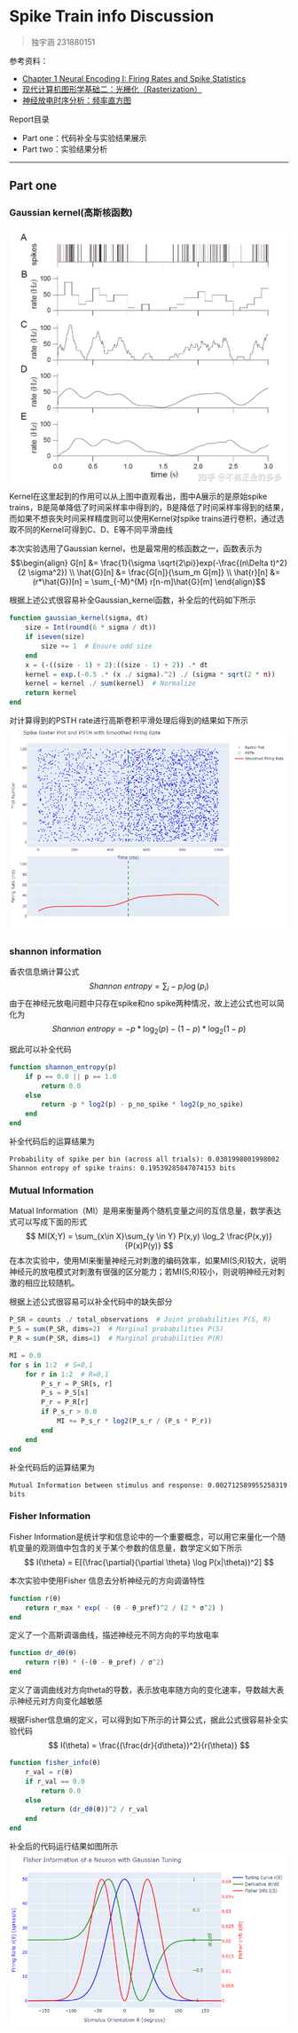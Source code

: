 # Spike Train info Discussion
>独宇涵 231880151

参考资料：
- [Chapter 1 Neural Encoding I: Firing Rates and Spike Statistics](https://zhuanlan.zhihu.com/p/627995720)
- [现代计算机图形学基础二：光栅化（Rasterization）](https://zhuanlan.zhihu.com/p/450540827)
- [神经放电时序分析：频率直方图](https://zhuanlan.zhihu.com/p/626497660)

Report目录
- Part one：代码补全与实验结果展示
- Part two：实验结果分析

---

## Part one
### Gaussian kernel(高斯核函数)
![alt text](img/image.png)
Kernel在这里起到的作用可以从上图中直观看出，图中A展示的是原始spike trains，B是简单降低了时间采样率中得到的，B是降低了时间采样率得到的结果，而如果不想丧失时间采样精度则可以使用Kernel对spike trains进行卷积，通过选取不同的Kernel可得到C、D、E等不同平滑曲线

本次实验选用了Gaussian kernel，也是最常用的核函数之一，函数表示为
$$\begin{align}
G[n] &= \frac{1}{\sigma \sqrt{2\pi}}exp(-\frac{(n\Delta t)^2}{2 \sigma^2}) \\
\hat{G}[n] &= \frac{G[n]}{\sum_m G[m]} \\
\hat{r}[n] &= (r*\hat{G})[n] = \sum_{-M}^{M} r[n-m]\hat{G}[m]
\end{align}$$

根据上述公式很容易补全Gaussian_kernel函数，补全后的代码如下所示
```julia
function gaussian_kernel(sigma, dt)
    size = Int(round(6 * sigma / dt))
    if iseven(size)
        size += 1  # Ensure odd size
    end
    x = (-((size - 1) ÷ 2):((size - 1) ÷ 2)) .* dt
    kernel = exp.(-0.5 .* (x ./ sigma).^2) ./ (sigma * sqrt(2 * π))
    kernel = kernel ./ sum(kernel)  # Normalize
    return kernel
end
```

对计算得到的PSTH rate进行高斯卷积平滑处理后得到的结果如下所示
![image](img/kernel.png)

### shannon information
香农信息熵计算公式
$$
Shannon\ entropy = \sum_i -p_i \log(p_i)
$$
由于在神经元放电问题中只存在spike和no spike两种情况，故上述公式也可以简化为
$$
Shannon\ entropy = -p * \log_2(p) - (1-p)*\log_2(1-p)
$$

据此可以补全代码
```julia
function shannon_entropy(p)
    if p == 0.0 || p == 1.0
        return 0.0
    else
        return -p * log2(p) - p_no_spike * log2(p_no_spike)
    end
end
```
补全代码后的运算结果为
```
Probability of spike per bin (across all trials): 0.0301998001998002
Shannon entropy of spike trains: 0.19539285847074153 bits
```

### Mutual Information
Matual Information（MI）是用来衡量两个随机变量之间的互信息量，数学表达式可以写成下面的形式
$$
MI(X;Y) = \sum_{x\in X}\sum_{y \in Y} P(x,y) \log_2 \frac{P(x,y)}{P(x)P(y)}
$$
在本次实验中，使用MI来衡量神经元对刺激的编码效率，如果MI(S;R)较大，说明神经元的放电模式对刺激有很强的区分能力；若MI(S;R)较小，则说明神经元对刺激的相应比较随机。

根据上述公式很容易可以补全代码中的缺失部分
```julia
P_SR = counts ./ total_observations  # Joint probabilities P(S, R)
P_S = sum(P_SR, dims=2)  # Marginal probabilities P(S)
P_R = sum(P_SR, dims=1)  # Marginal probabilities P(R)
```

```julia
MI = 0.0
for s in 1:2  # S=0,1
    for r in 1:2  # R=0,1
        P_s_r = P_SR[s, r]
        P_s = P_S[s]
        P_r = P_R[r]
        if P_s_r > 0.0
            MI += P_s_r * log2(P_s_r / (P_s * P_r))
        end
    end
end
```

补全代码后的运算结果为
```
Mutual Information between stimulus and response: 0.002712589955258319 bits
```

### Fisher Information
Fisher Information是统计学和信息论中的一个重要概念，可以用它来量化一个随机变量的观测值中包含的关于某个参数的信息量，数学定义如下所示
$$
I(\theta) = E[(\frac{\partial}{\partial \theta} \log P(x|\theta))^2]
$$

本次实验中使用Fisher 信息去分析神经元的方向调谐特性
```julia
function r(θ)
    return r_max * exp( - (θ - θ_pref)^2 / (2 * σ^2) )
end
```
定义了一个高斯调谐曲线，描述神经元不同方向的平均放电率
```julia
function dr_dθ(θ)
    return r(θ) * (-(θ - θ_pref) / σ^2)
end
```
定义了谐调曲线对方向theta的导数，表示放电率随方向的变化速率，导数越大表示神经元对方向变化越敏感

根据Fisher信息熵的定义，可以得到如下所示的计算公式，据此公式很容易补全实验代码
$$
I(\theta) = \frac{(\frac{dr}{d\theta})^2}{r(\theta)}
$$

```julia
function fisher_info(θ)
    r_val = r(θ)
    if r_val == 0.0
        return 0.0
    else
        return (dr_dθ(θ))^2 / r_val
    end
end
```

补全后的代码运行结果如图所示
![image](img/newplot.png)